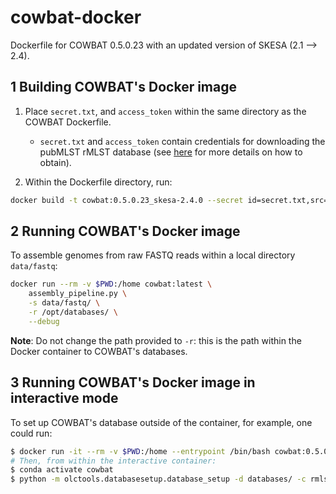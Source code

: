 # cowbat-docker

Dockerfile for COWBAT 0.5.0.23 with an updated version of SKESA (2.1 --> 2.4).

## 1 Building COWBAT's Docker image

1. Place `secret.txt`, and `access_token` within the same directory as the COWBAT Dockerfile.
    - `secret.txt` and `access_token` contain credentials for downloading the pubMLST rMLST database (see [here](https://olc-bioinformatics.github.io/ConFindr/install/#downloading-confindr-databases) for more details on how to obtain).

2. Within the Dockerfile directory, run:

```bash
docker build -t cowbat:0.5.0.23_skesa-2.4.0 --secret id=secret.txt,src=secret.txt --secret id=access_token,src=access_token .
```

## 2 Running COWBAT's Docker image

To assemble genomes from raw FASTQ reads within a local directory `data/fastq`:

```bash
docker run --rm -v $PWD:/home cowbat:latest \
    assembly_pipeline.py \
    -s data/fastq/ \
    -r /opt/databases/ \
    --debug
```

**Note**: Do not change the path provided to `-r`: this is the path within the Docker container to COWBAT's databases.

## 3 Running COWBAT's Docker image in interactive mode

To set up COWBAT's database outside of the container, for example, one could run:

```bash
$ docker run -it --rm -v $PWD:/home --entrypoint /bin/bash cowbat:0.5.0.23_skesa-2.4.0
# Then, from within the interactive container:
$ conda activate cowbat
$ python -m olctools.databasesetup.database_setup -d databases/ -c rmlst/keys
```
